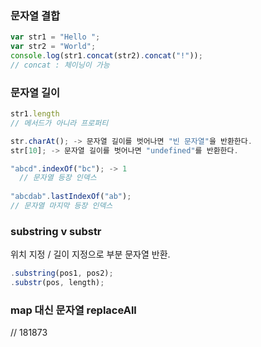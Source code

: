 ### 문자열 결합
```javascript
var str1 = "Hello ";
var str2 = "World";
console.log(str1.concat(str2).concat("!"));
// concat : 체이닝이 가능
```

### 문자열 길이
```javascript
str1.length
// 메서드가 아니라 프로퍼티
```

```javascript
str.charAt(); -> 문자열 길이를 벗어나면 "빈 문자열"을 반환한다.
str[10]; -> 문자열 길이를 벗어나면 "undefined"를 반환한다.

"abcd".indexOf("bc"); -> 1
  // 문자열 등장 인덱스
  
"abcdab".lastIndexOf("ab"); 
// 문자열 마지막 등장 인덱스
```

### substring v substr
위치 지정 / 길이 지정으로 부분 문자열 반환.

```javascript
.substring(pos1, pos2);
.substr(pos, length);
```

### map 대신 문자열 replaceAll
// 181873